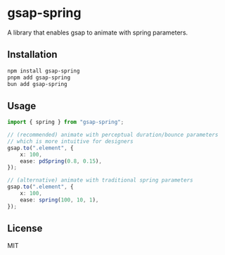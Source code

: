 # gsap-spring

A library that enables gsap to animate with spring parameters.

## Installation

```bash
npm install gsap-spring
pnpm add gsap-spring
bun add gsap-spring
```

## Usage

```ts
import { spring } from "gsap-spring";

// (recommended) animate with perceptual duration/bounce parameters
// which is more intuitive for designers
gsap.to(".element", {
	x: 100,
	ease: pdSpring(0.8, 0.15),
});

// (alternative) animate with traditional spring parameters
gsap.to(".element", {
	x: 100,
	ease: spring(100, 10, 1),
});
```

## License

MIT
